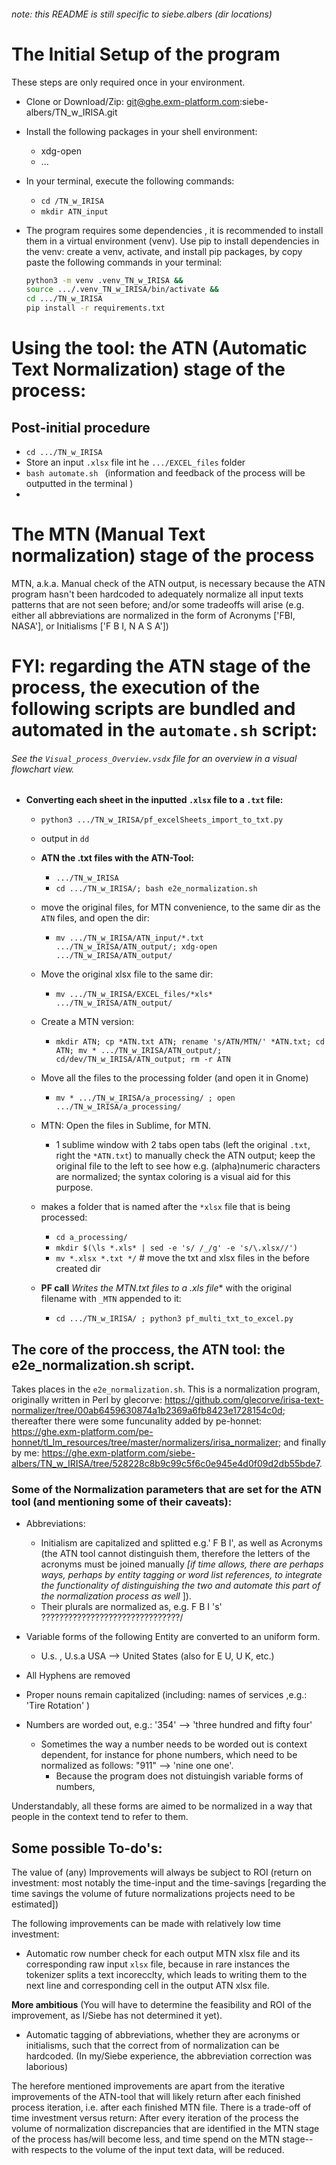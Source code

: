 ###### note: this README is still specific to siebe.albers (dir locations)

# The Initial Setup of the program

These steps are only required once in your environment. 

- Clone or Download/Zip: git@ghe.exm-platform.com:siebe-albers/TN_w_IRISA.git

- Install the following packages in your shell environment: 

  - xdg-open
  - ...

- In your terminal, execute the following commands:

  - `cd /TN_w_IRISA`
  - `mkdir ATN_input`

- The program requires some dependencies , it is recommended to install them in a virtual environment (venv). Use pip to install dependencies in the venv: create a venv, activate, and install pip packages, by copy paste the following commands in your terminal:

  ```bash
  python3 -m venv .venv_TN_w_IRISA &&
  source .../.venv_TN_w_IRISA/bin/activate &&
  cd .../TN_w_IRISA
  pip install -r requirements.txt
  ```

# Using the tool: the ATN (Automatic Text Normalization) stage of the process: 

## Post-initial procedure

  - `cd .../TN_w_IRISA`
  - Store an input `.xlsx` file int he `.../EXCEL_files` folder 
  - `bash automate.sh ` (information and feedback of the process will be outputted in the terminal )
  - 

# The MTN (Manual Text normalization) stage of the process

MTN, a.k.a. Manual check of the ATN output, is necessary because the ATN program hasn't been hardcoded to adequately normalize all input texts patterns that are not seen before; and/or some tradeoffs will arise (e.g. either all abbreviations are normalized in the form of Acronyms ['FBI, NASA'], or Initialisms ['F B I,  N A S A'])



# FYI: regarding the ATN stage of the process, the execution of the following scripts are bundled and automated in the `automate.sh` script:

###### See the `Visual_process_Overview.vsdx` file for an overview in a visual flowchart view. 

- **Converting each sheet in the inputted `.xlsx` file to a `.txt` file:**
  - `python3 .../TN_w_IRISA/pf_excelSheets_import_to_txt.py`
  - output in `dd`

  - **ATN the .txt files with the ATN-Tool:**
    - `.../TN_w_IRISA`  
    - `cd .../TN_w_IRISA/; bash e2e_normalization.sh`
  - move the original files, for MTN convenience, to the same dir as the `ATN` files, and open the dir:
    - `mv .../TN_w_IRISA/ATN_input/*.txt .../TN_w_IRISA/ATN_output/; xdg-open .../TN_w_IRISA/ATN_output/`
  - Move the original xlsx file to the same dir:
    - `mv .../TN_w_IRISA/EXCEL_files/*xls* .../TN_w_IRISA/ATN_output/`

  - Create a MTN version:
    - `mkdir ATN; cp *ATN.txt ATN; rename 's/ATN/MTN/' *ATN.txt; cd ATN; mv * .../TN_w_IRISA/ATN_output/; cd/dev/TN_w_IRISA/ATN_output; rm -r ATN`
  - Move all the files to the processing folder (and open it in Gnome)
    - `mv * .../TN_w_IRISA/a_processing/ ; open .../TN_w_IRISA/a_processing/`
  - MTN: Open the files in Sublime, for MTN.
    - 1 sublime window with 2 tabs open tabs (left the original `.txt`, right the `*ATN.txt`) to manually check the ATN output; keep the original file to the left to see how e.g. (alpha)numeric characters are normalized; the syntax coloring is a visual aid for this purpose.
  - makes a folder that is named after the `*xlsx` file that is being processed:
    - `cd a_processing/`
    - `mkdir $(\ls *.xls* | sed -e 's/ /_/g' -e 's/\.xlsx//')`
    - `mv *.xlsx *.txt */` # move the txt and xlsx files in the before created dir
  - **PF call** **Writes the MTN.txt files to a .xls* file** with the original filename with `_MTN` appended to it:
    - `cd .../TN_w_IRISA/ ; python3 pf_multi_txt_to_excel.py`

## The core of the proccess, the ATN tool: the e2e_normalization.sh script. 

Takes places in the `e2e_normalization.sh`. This is a normalization program, originally written in Perl by glecorve: https://github.com/glecorve/irisa-text-normalizer/tree/00ab6459630874a1b2369a6fb8423e1728154c0d; thereafter there were some funcunality added by pe-honnet: https://ghe.exm-platform.com/pe-honnet/tl_lm_resources/tree/master/normalizers/irisa_normalizer; and finally by me: https://ghe.exm-platform.com/siebe-albers/TN_w_IRISA/tree/528228c8b9c99c5f6c0e945e4d0f09d2db55bde7. 

### Some of the Normalization parameters that are set for the ATN tool (and mentioning some of their caveats):
- Abbreviations:
  -  Initialism are capitalized and splitted e.g.' F B I', as well as Acronyms (the ATN tool cannot distinguish them, therefore the letters of the acronyms must be joined manually *[if time allows, there are perhaps ways, perhaps by entity tagging or word list references, to integrate the functionality of distinguishing the two and automate this part of the normalization process as well* ]). 
  - Their plurals are normalized as, e.g. F B I 's' ???????????????????????????????/

- Variable forms of the following Entity are converted to an uniform form.
  - U.s. , U.s.a USA --> United States (also for E U, U K, etc.)
- All Hyphens are removed
- Proper nouns remain capitalized (including: names of services ,e.g.: 'Tire Rotation' )
- Numbers are worded out, e.g.: '354' --> 'three hundred and fifty four'
  - Sometimes the way a number needs to be worded out is context dependent, for instance for phone numbers, which need to be normalized as follows: "911" --> 'nine one one'. 
    - Because the program does not distuingish variable forms of numbers, 


Understandably, all these forms are aimed to be normalized in a way that people in the context tend to refer to them. 

## Some possible To-do's:

The value of (any) Improvements will always be subject to ROI (return on investment: most notably the time-input and the time-savings [regarding the time savings the volume of future normalizations projects need to be estimated])

The following improvements can be made with relatively low time investment:

- Automatic row number check for each output MTN xlsx file and its corresponding raw input `xlsx` file, because in rare instances the tokenizer splits a text incorecclty, which leads to writing them to the next line and corresponding cell in the output ATN xlsx file. 

**More ambitious** (You will have to determine the feasibility and ROI of the improvement, as I/Siebe has not determined it yet). 

- Automatic tagging of abbreviations, whether they are acronyms or initialisms, such that the correct from of normalization can be hardcoded. (In my/Siebe experience, the abbreviation correction was laborious)

The herefore mentioned improvements are apart from the iterative improvements of the ATN-tool that will likely return after each finished process iteration, i.e. after each finished MTN file. There is a trade-off of time investment versus return: After every iteration of the process the volume of normalization discrepancies that are identified in the MTN stage of the process has/will become less, and time spend on the MTN stage--with respects to the volume of the input text data, will be reduced. 
